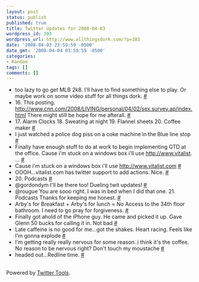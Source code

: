 ```yaml
---
layout: post
status: publish
published: true
title: Twitter Updates for 2008-04-03
wordpress_id: 303
wordpress_url: http://www.allthingsdork.com/?p=303
date: '2008-04-03 23:59:59 -0500'
date_gmt: '2008-04-04 03:59:59 -0500'
categories:
- Random
tags: []
comments: []
---
```

<ul class="aktt_tweet_digest">
<li>too lazy to go get MLB 2k8. I'll have to find something else to play. Or maybe work on some video stuff for all things dork. <a href="http://twitter.com/BobbiDigital/statuses/781827621">#</a></li>
<li>16. This posting. <a href="http://www.cnn.com/2008/LIVING/personal/04/02/sex.survey.ap/index.html" rel="nofollow">http://www.cnn.com/2008/LIVING/personal/04/02/sex.survey.ap/index.html</a> There might still be hope for me afterall. <a href="http://twitter.com/BobbiDigital/statuses/781919091">#</a></li>
<li>17. Alarm Clocks 18. Sweating at night 19. Flannel sheets 20. Coffee maker <a href="http://twitter.com/BobbiDigital/statuses/782116876">#</a></li>
<li>I just watched a police dog piss on a coke machine in the Blue line stop <a href="http://twitter.com/BobbiDigital/statuses/782168675">#</a></li>
<li>Finally have enough stuff to do at work to begin implementing GTD at the office. Cause i'm stuck on a windows box i'll use <a href="http://www.vitalist" rel="nofollow">http://www.vitalist</a>. ... <a href="http://twitter.com/BobbiDigital/statuses/782182725">#</a></li>
<li>Cause i'm stuck on a windows box i'll use <a href="http://www.vitalist.com" rel="nofollow">http://www.vitalist.com</a> <http://www.vitalist.com> <a href="http://twitter.com/BobbiDigital/statuses/782182845">#</a></li>
<li>OOOH...vitalist.com has twitter support to add actions. Nice. <a href="http://twitter.com/BobbiDigital/statuses/782194301">#</a></li>
<li>20. Podcasts <a href="http://twitter.com/BobbiDigital/statuses/782235714">#</a></li>
<li>@gordondym I'll be there too! Dueling twit updates! <a href="http://twitter.com/BobbiDigital/statuses/782241333">#</a></li>
<li>@rougue You are sooo right. I was in bed when I did that one. 21. Podcasts  Thanks for keeping me honest. <a href="http://twitter.com/BobbiDigital/statuses/782256072">#</a></li>
<li>Arby's for Breakfast + Arby's for lunch = No Access to the 34th floor bathroom. I need to go pray for forgiveness. <a href="http://twitter.com/BobbiDigital/statuses/782317194">#</a></li>
<li>Finally got ahold of the iPhone guy. He came and picked it up. Gave Glenn 50 bucks for calling it in. Not bad <a href="http://twitter.com/BobbiDigital/statuses/782364203">#</a></li>
<li>Late caffeine is no good for me...got the shakes. Heart racing. Feels like I'm gonna explode <a href="http://twitter.com/BobbiDigital/statuses/782382239">#</a></li>
<li>I'm getting really really nervous for some reason..i think it's the coffee. No reason to be nervous right? Don't touch my moustache <a href="http://twitter.com/BobbiDigital/statuses/782435739">#</a></li>
<li>headed out...Redline time. <a href="http://twitter.com/BobbiDigital/statuses/782454258">#</a></li><br />
</ul></p>
<p class="aktt_credit">Powered by <a href="http://alexking.org/projects/wordpress">Twitter Tools</a>.</p></p>
